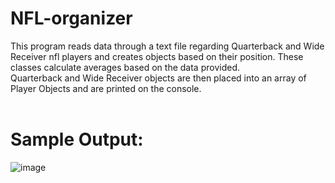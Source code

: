 # NFL-organizer
 This program reads data through a text file regarding Quarterback and Wide Receiver nfl players and creates objects based on their position. These classes calculate averages based on the data provided.<br/>
 Quarterback and Wide Receiver objects are then placed into an array of Player Objects and are printed on the console.
 <br/><br/>
 # Sample Output:
![image](https://user-images.githubusercontent.com/56934066/145733748-24928497-d30c-443e-af7b-48afe143b558.png)
